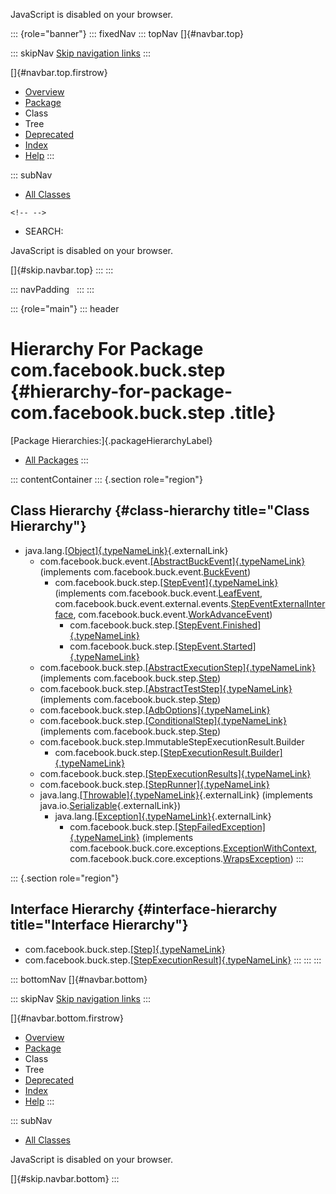 <div>

JavaScript is disabled on your browser.

</div>

::: {role="banner"}
::: fixedNav
::: topNav
[]{#navbar.top}

::: skipNav
[Skip navigation links](#skip.navbar.top "Skip navigation links")
:::

[]{#navbar.top.firstrow}

-   [Overview](../../../../index.html)
-   [Package](package-summary.html)
-   Class
-   Tree
-   [Deprecated](../../../../deprecated-list.html)
-   [Index](../../../../index-all.html)
-   [Help](../../../../help-doc.html)
:::

::: subNav
-   [All Classes](../../../../allclasses.html)

```{=html}
<!-- -->
```
-   SEARCH:

<div>

<div>

JavaScript is disabled on your browser.

</div>

</div>

[]{#skip.navbar.top}
:::
:::

::: navPadding
 
:::
:::

::: {role="main"}
::: header
# Hierarchy For Package com.facebook.buck.step {#hierarchy-for-package-com.facebook.buck.step .title}

[Package Hierarchies:]{.packageHierarchyLabel}

-   [All Packages](../../../../overview-tree.html)
:::

::: contentContainer
::: {.section role="region"}
## Class Hierarchy {#class-hierarchy title="Class Hierarchy"}

-   java.lang.[[Object]{.typeNameLink}](http://docs.oracle.com/javase/7/docs/api/java/lang/Object.html?is-external=true "class or interface in java.lang"){.externalLink}
    -   com.facebook.buck.event.[[AbstractBuckEvent]{.typeNameLink}](../event/AbstractBuckEvent.html "class in com.facebook.buck.event")
        (implements
        com.facebook.buck.event.[BuckEvent](../event/BuckEvent.html "interface in com.facebook.buck.event"))
        -   com.facebook.buck.step.[[StepEvent]{.typeNameLink}](StepEvent.html "class in com.facebook.buck.step")
            (implements
            com.facebook.buck.event.[LeafEvent](../event/LeafEvent.html "interface in com.facebook.buck.event"),
            com.facebook.buck.event.external.events.[StepEventExternalInterface](../event/external/events/StepEventExternalInterface.html "interface in com.facebook.buck.event.external.events"),
            com.facebook.buck.event.[WorkAdvanceEvent](../event/WorkAdvanceEvent.html "interface in com.facebook.buck.event"))
            -   com.facebook.buck.step.[[StepEvent.Finished]{.typeNameLink}](StepEvent.Finished.html "class in com.facebook.buck.step")
            -   com.facebook.buck.step.[[StepEvent.Started]{.typeNameLink}](StepEvent.Started.html "class in com.facebook.buck.step")
    -   com.facebook.buck.step.[[AbstractExecutionStep]{.typeNameLink}](AbstractExecutionStep.html "class in com.facebook.buck.step")
        (implements
        com.facebook.buck.step.[Step](Step.html "interface in com.facebook.buck.step"))
    -   com.facebook.buck.step.[[AbstractTestStep]{.typeNameLink}](AbstractTestStep.html "class in com.facebook.buck.step")
        (implements
        com.facebook.buck.step.[Step](Step.html "interface in com.facebook.buck.step"))
    -   com.facebook.buck.step.[[AdbOptions]{.typeNameLink}](AdbOptions.html "class in com.facebook.buck.step")
    -   com.facebook.buck.step.[[ConditionalStep]{.typeNameLink}](ConditionalStep.html "class in com.facebook.buck.step")
        (implements
        com.facebook.buck.step.[Step](Step.html "interface in com.facebook.buck.step"))
    -   com.facebook.buck.step.ImmutableStepExecutionResult.Builder
        -   com.facebook.buck.step.[[StepExecutionResult.Builder]{.typeNameLink}](StepExecutionResult.Builder.html "class in com.facebook.buck.step")
    -   com.facebook.buck.step.[[StepExecutionResults]{.typeNameLink}](StepExecutionResults.html "class in com.facebook.buck.step")
    -   com.facebook.buck.step.[[StepRunner]{.typeNameLink}](StepRunner.html "class in com.facebook.buck.step")
    -   java.lang.[[Throwable]{.typeNameLink}](http://docs.oracle.com/javase/7/docs/api/java/lang/Throwable.html?is-external=true "class or interface in java.lang"){.externalLink}
        (implements
        java.io.[Serializable](http://docs.oracle.com/javase/7/docs/api/java/io/Serializable.html?is-external=true "class or interface in java.io"){.externalLink})
        -   java.lang.[[Exception]{.typeNameLink}](http://docs.oracle.com/javase/7/docs/api/java/lang/Exception.html?is-external=true "class or interface in java.lang"){.externalLink}
            -   com.facebook.buck.step.[[StepFailedException]{.typeNameLink}](StepFailedException.html "class in com.facebook.buck.step")
                (implements
                com.facebook.buck.core.exceptions.[ExceptionWithContext](../core/exceptions/ExceptionWithContext.html "interface in com.facebook.buck.core.exceptions"),
                com.facebook.buck.core.exceptions.[WrapsException](../core/exceptions/WrapsException.html "interface in com.facebook.buck.core.exceptions"))
:::

::: {.section role="region"}
## Interface Hierarchy {#interface-hierarchy title="Interface Hierarchy"}

-   com.facebook.buck.step.[[Step]{.typeNameLink}](Step.html "interface in com.facebook.buck.step")
-   com.facebook.buck.step.[[StepExecutionResult]{.typeNameLink}](StepExecutionResult.html "interface in com.facebook.buck.step")
:::
:::
:::

::: bottomNav
[]{#navbar.bottom}

::: skipNav
[Skip navigation links](#skip.navbar.bottom "Skip navigation links")
:::

[]{#navbar.bottom.firstrow}

-   [Overview](../../../../index.html)
-   [Package](package-summary.html)
-   Class
-   Tree
-   [Deprecated](../../../../deprecated-list.html)
-   [Index](../../../../index-all.html)
-   [Help](../../../../help-doc.html)
:::

::: subNav
-   [All Classes](../../../../allclasses.html)

<div>

<div>

JavaScript is disabled on your browser.

</div>

</div>

[]{#skip.navbar.bottom}
:::
